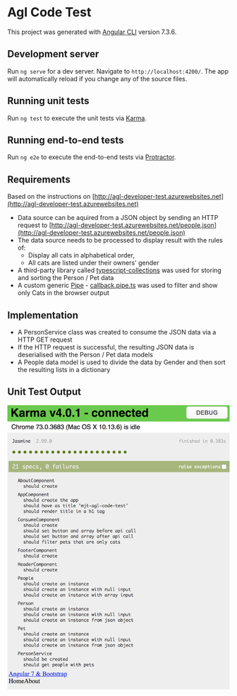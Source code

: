# Agl Code Test

This project was generated with [Angular CLI](https://github.com/angular/angular-cli) version 7.3.6.

## Development server

Run `ng serve` for a dev server. Navigate to `http://localhost:4200/`. The app will automatically reload if you change any of the source files.

## Running unit tests

Run `ng test` to execute the unit tests via [Karma](https://karma-runner.github.io).

## Running end-to-end tests

Run `ng e2e` to execute the end-to-end tests via [Protractor](http://www.protractortest.org/).

## Requirements ##

Based on the instructions on [http://agl-developer-test.azurewebsites.net](http://agl-developer-test.azurewebsites.net)

* Data source can be aquired from a JSON object by sending an HTTP request to [http://agl-developer-test.azurewebsites.net/people.json](http://agl-developer-test.azurewebsites.net/people.json)
* The data source needs to be processed to display result with the rules of:
  * Display all cats in alphabetical order,
  * All cats are listed under their owners' gender
* A third-party library called [typescript-collections](https://www.npmjs.com/package/typescript-collections) was used for storing and sorting the Person / Pet data
* A custom generic [Pipe](https://angular.io/guide/pipes) - [callback.pipe.ts](./src/app/callback.pipe.ts) was used to filter and show only Cats in the browser output

## Implementation ##

* A PersonService class was created to consume the JSON data via a HTTP GET request
* If the HTTP request is successful, the resulting JSON data is deserialised with the Person / Pet data models
* A People data model is used to divide the data by Gender and then sort the resulting lists in a dictionary
 

## Unit Test Output

![Coverage Report](https://raw.githubusercontent.com/mtrinder/mjt-alg-code-test/master/test-output.png)
